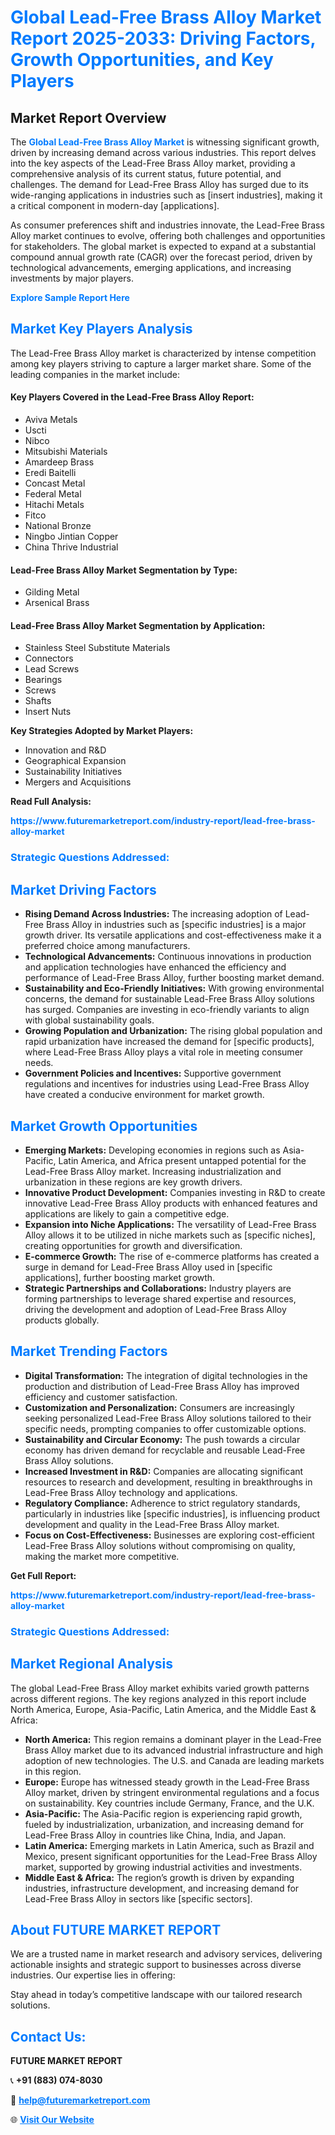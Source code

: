 <h1 style="color: #007BFF;">Global Lead-Free Brass Alloy Market Report 2025-2033: Driving Factors, Growth Opportunities, and Key Players</h1>

<section id="overview">
<h2>Market Report Overview</h2>
<p>The <a href="https://www.futuremarketreport.com/industry-report/lead-free-brass-alloy-market" style="color: #007BFF; text-decoration: none;"><strong>Global Lead-Free Brass Alloy Market</strong></a> is witnessing significant growth, driven by increasing demand across various industries. This report delves into the key aspects of the Lead-Free Brass Alloy market, providing a comprehensive analysis of its current status, future potential, and challenges. The demand for Lead-Free Brass Alloy has surged due to its wide-ranging applications in industries such as [insert industries], making it a critical component in modern-day [applications].</p>
<p>As consumer preferences shift and industries innovate, the Lead-Free Brass Alloy market continues to evolve, offering both challenges and opportunities for stakeholders. The global market is expected to expand at a substantial compound annual growth rate (CAGR) over the forecast period, driven by technological advancements, emerging applications, and increasing investments by major players.</p>
</section>

<section id="overview">
<p><a href="https://www.futuremarketreport.com/request-sample/reportId=31421" style="color: #007BFF; text-decoration: none;"><strong>Explore Sample Report Here</strong></a></p>
</section>

<section id="key-players">
<h2 style="color: #007BFF;">Market Key Players Analysis</h2>
<p>The Lead-Free Brass Alloy market is characterized by intense competition among key players striving to capture a larger market share. Some of the leading companies in the market include:</p>
<h4>Key Players Covered in the Lead-Free Brass Alloy Report:</h4>
<ul><li>Aviva Metals</li><li>Uscti</li><li>Nibco</li><li>Mitsubishi Materials</li><li>Amardeep Brass</li><li>Eredi Baitelli</li><li>Concast Metal</li><li>Federal Metal</li><li>Hitachi Metals</li><li>Fitco</li><li>National Bronze</li><li>Ningbo Jintian Copper</li><li>China Thrive Industrial</li></ul>
<h4>Lead-Free Brass Alloy Market Segmentation by Type:</h4>
<ul><li>Gilding Metal</li><li>Arsenical Brass</li></ul>

<h4>Lead-Free Brass Alloy Market Segmentation by Application:</h4>
<ul><li>Stainless Steel Substitute Materials</li><li>Connectors</li><li>Lead Screws</li><li>Bearings</li><li>Screws</li><li>Shafts</li><li>Insert Nuts</li></ul>
<p><strong>Key Strategies Adopted by Market Players:</strong></p>
<ul>
<li>Innovation and R&D</li>
<li>Geographical Expansion</li>
<li>Sustainability Initiatives</li>
<li>Mergers and Acquisitions</li>
</ul>
</section>

<section>
<p><strong>Read Full Analysis: </strong></p><a href="https://www.futuremarketreport.com/industry-report/lead-free-brass-alloy-market" style="color: #007BFF; text-decoration: none;"><strong>https://www.futuremarketreport.com/industry-report/lead-free-brass-alloy-market</strong></a>
<h3 style="color: #007BFF;">Strategic Questions Addressed:</h3>
</section>

<section id="driving-factors">
<h2 style="color: #007BFF;">Market Driving Factors</h2>
<ul>
<li><strong>Rising Demand Across Industries:</strong> The increasing adoption of Lead-Free Brass Alloy in industries such as [specific industries] is a major growth driver. Its versatile applications and cost-effectiveness make it a preferred choice among manufacturers.</li>
<li><strong>Technological Advancements:</strong> Continuous innovations in production and application technologies have enhanced the efficiency and performance of Lead-Free Brass Alloy, further boosting market demand.</li>
<li><strong>Sustainability and Eco-Friendly Initiatives:</strong> With growing environmental concerns, the demand for sustainable Lead-Free Brass Alloy solutions has surged. Companies are investing in eco-friendly variants to align with global sustainability goals.</li>
<li><strong>Growing Population and Urbanization:</strong> The rising global population and rapid urbanization have increased the demand for [specific products], where Lead-Free Brass Alloy plays a vital role in meeting consumer needs.</li>
<li><strong>Government Policies and Incentives:</strong> Supportive government regulations and incentives for industries using Lead-Free Brass Alloy have created a conducive environment for market growth.</li>
</ul>
</section>

<section id="growth-opportunities">
<h2 style="color: #007BFF;">Market Growth Opportunities</h2>
<ul>
<li><strong>Emerging Markets:</strong> Developing economies in regions such as Asia-Pacific, Latin America, and Africa present untapped potential for the Lead-Free Brass Alloy market. Increasing industrialization and urbanization in these regions are key growth drivers.</li>
<li><strong>Innovative Product Development:</strong> Companies investing in R&D to create innovative Lead-Free Brass Alloy products with enhanced features and applications are likely to gain a competitive edge.</li>
<li><strong>Expansion into Niche Applications:</strong> The versatility of Lead-Free Brass Alloy allows it to be utilized in niche markets such as [specific niches], creating opportunities for growth and diversification.</li>
<li><strong>E-commerce Growth:</strong> The rise of e-commerce platforms has created a surge in demand for Lead-Free Brass Alloy used in [specific applications], further boosting market growth.</li>
<li><strong>Strategic Partnerships and Collaborations:</strong> Industry players are forming partnerships to leverage shared expertise and resources, driving the development and adoption of Lead-Free Brass Alloy products globally.</li>
</ul>
</section>

<section id="trending-factors">
<h2 style="color: #007BFF;">Market Trending Factors</h2>
<ul>
<li><strong>Digital Transformation:</strong> The integration of digital technologies in the production and distribution of Lead-Free Brass Alloy has improved efficiency and customer satisfaction.</li>
<li><strong>Customization and Personalization:</strong> Consumers are increasingly seeking personalized Lead-Free Brass Alloy solutions tailored to their specific needs, prompting companies to offer customizable options.</li>
<li><strong>Sustainability and Circular Economy:</strong> The push towards a circular economy has driven demand for recyclable and reusable Lead-Free Brass Alloy solutions.</li>
<li><strong>Increased Investment in R&D:</strong> Companies are allocating significant resources to research and development, resulting in breakthroughs in Lead-Free Brass Alloy technology and applications.</li>
<li><strong>Regulatory Compliance:</strong> Adherence to strict regulatory standards, particularly in industries like [specific industries], is influencing product development and quality in the Lead-Free Brass Alloy market.</li>
<li><strong>Focus on Cost-Effectiveness:</strong> Businesses are exploring cost-efficient Lead-Free Brass Alloy solutions without compromising on quality, making the market more competitive.</li>
</ul>
</section>

<section>
<p><strong>Get Full Report: </strong></p><a href="https://www.futuremarketreport.com/industry-report/lead-free-brass-alloy-market" style="color: #007BFF; text-decoration: none;"><strong>https://www.futuremarketreport.com/industry-report/lead-free-brass-alloy-market</strong></a>
<h3 style="color: #007BFF;">Strategic Questions Addressed:</h3>
</section>


<section id="regional-analysis">
<h2 style="color: #007BFF;">Market Regional Analysis</h2>
<p>The global Lead-Free Brass Alloy market exhibits varied growth patterns across different regions. The key regions analyzed in this report include North America, Europe, Asia-Pacific, Latin America, and the Middle East & Africa:</p>
<ul>
<li><strong>North America:</strong> This region remains a dominant player in the Lead-Free Brass Alloy market due to its advanced industrial infrastructure and high adoption of new technologies. The U.S. and Canada are leading markets in this region.</li>
<li><strong>Europe:</strong> Europe has witnessed steady growth in the Lead-Free Brass Alloy market, driven by stringent environmental regulations and a focus on sustainability. Key countries include Germany, France, and the U.K.</li>
<li><strong>Asia-Pacific:</strong> The Asia-Pacific region is experiencing rapid growth, fueled by industrialization, urbanization, and increasing demand for Lead-Free Brass Alloy in countries like China, India, and Japan.</li>
<li><strong>Latin America:</strong> Emerging markets in Latin America, such as Brazil and Mexico, present significant opportunities for the Lead-Free Brass Alloy market, supported by growing industrial activities and investments.</li>
<li><strong>Middle East & Africa:</strong> The region’s growth is driven by expanding industries, infrastructure development, and increasing demand for Lead-Free Brass Alloy in sectors like [specific sectors].</li>
</ul>
</section>

<footer>
<h2 style="color: #007BFF;">About FUTURE MARKET REPORT</h2>
<p>We are a trusted name in market research and advisory services, delivering actionable insights and strategic support to businesses across diverse industries. Our expertise lies in offering:</p>

<p>Stay ahead in today’s competitive landscape with our tailored research solutions.</p>

<h2 style="color: #007BFF;">Contact Us:</h2>
<p><strong>FUTURE MARKET REPORT</strong></p>
<p>📞 <strong>+91 (883) 074-8030</strong></p>
<p>📧 <strong><a href="mailto:help@futuremarketreport.com" style="color: #007BFF;">help@futuremarketreport.com</a></strong></p>
<p>🌐 <strong><a href="https://www.futuremarketreport.com/" style="color: #007BFF;">Visit Our Website</a></strong></p>
</footer>